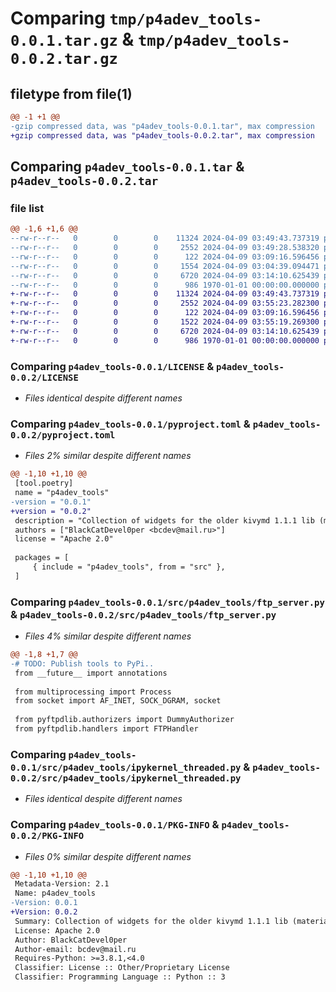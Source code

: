 # Comparing `tmp/p4adev_tools-0.0.1.tar.gz` & `tmp/p4adev_tools-0.0.2.tar.gz`

## filetype from file(1)

```diff
@@ -1 +1 @@
-gzip compressed data, was "p4adev_tools-0.0.1.tar", max compression
+gzip compressed data, was "p4adev_tools-0.0.2.tar", max compression
```

## Comparing `p4adev_tools-0.0.1.tar` & `p4adev_tools-0.0.2.tar`

### file list

```diff
@@ -1,6 +1,6 @@
--rw-r--r--   0        0        0    11324 2024-04-09 03:49:43.737319 p4adev_tools-0.0.1/LICENSE
--rw-r--r--   0        0        0     2552 2024-04-09 03:49:28.538320 p4adev_tools-0.0.1/pyproject.toml
--rw-r--r--   0        0        0      122 2024-04-09 03:09:16.596456 p4adev_tools-0.0.1/src/p4adev_tools/__init__.py
--rw-r--r--   0        0        0     1554 2024-04-09 03:04:39.094471 p4adev_tools-0.0.1/src/p4adev_tools/ftp_server.py
--rw-r--r--   0        0        0     6720 2024-04-09 03:14:10.625439 p4adev_tools-0.0.1/src/p4adev_tools/ipykernel_threaded.py
--rw-r--r--   0        0        0      986 1970-01-01 00:00:00.000000 p4adev_tools-0.0.1/PKG-INFO
+-rw-r--r--   0        0        0    11324 2024-04-09 03:49:43.737319 p4adev_tools-0.0.2/LICENSE
+-rw-r--r--   0        0        0     2552 2024-04-09 03:55:23.282300 p4adev_tools-0.0.2/pyproject.toml
+-rw-r--r--   0        0        0      122 2024-04-09 03:09:16.596456 p4adev_tools-0.0.2/src/p4adev_tools/__init__.py
+-rw-r--r--   0        0        0     1522 2024-04-09 03:55:19.269300 p4adev_tools-0.0.2/src/p4adev_tools/ftp_server.py
+-rw-r--r--   0        0        0     6720 2024-04-09 03:14:10.625439 p4adev_tools-0.0.2/src/p4adev_tools/ipykernel_threaded.py
+-rw-r--r--   0        0        0      986 1970-01-01 00:00:00.000000 p4adev_tools-0.0.2/PKG-INFO
```

### Comparing `p4adev_tools-0.0.1/LICENSE` & `p4adev_tools-0.0.2/LICENSE`

 * *Files identical despite different names*

### Comparing `p4adev_tools-0.0.1/pyproject.toml` & `p4adev_tools-0.0.2/pyproject.toml`

 * *Files 2% similar despite different names*

```diff
@@ -1,10 +1,10 @@
 [tool.poetry]
 name = "p4adev_tools"
-version = "0.0.1"
+version = "0.0.2"
 description = "Collection of widgets for the older kivymd 1.1.1 lib (material design 2)."
 authors = ["BlackCatDevel0per <bcdev@mail.ru>"]
 license = "Apache 2.0"
 
 packages = [
     { include = "p4adev_tools", from = "src" },
 ]
```

### Comparing `p4adev_tools-0.0.1/src/p4adev_tools/ftp_server.py` & `p4adev_tools-0.0.2/src/p4adev_tools/ftp_server.py`

 * *Files 4% similar despite different names*

```diff
@@ -1,8 +1,7 @@
-# TODO: Publish tools to PyPi..
 from __future__ import annotations
 
 from multiprocessing import Process
 from socket import AF_INET, SOCK_DGRAM, socket
 
 from pyftpdlib.authorizers import DummyAuthorizer
 from pyftpdlib.handlers import FTPHandler
```

### Comparing `p4adev_tools-0.0.1/src/p4adev_tools/ipykernel_threaded.py` & `p4adev_tools-0.0.2/src/p4adev_tools/ipykernel_threaded.py`

 * *Files identical despite different names*

### Comparing `p4adev_tools-0.0.1/PKG-INFO` & `p4adev_tools-0.0.2/PKG-INFO`

 * *Files 0% similar despite different names*

```diff
@@ -1,10 +1,10 @@
 Metadata-Version: 2.1
 Name: p4adev_tools
-Version: 0.0.1
+Version: 0.0.2
 Summary: Collection of widgets for the older kivymd 1.1.1 lib (material design 2).
 License: Apache 2.0
 Author: BlackCatDevel0per
 Author-email: bcdev@mail.ru
 Requires-Python: >=3.8.1,<4.0
 Classifier: License :: Other/Proprietary License
 Classifier: Programming Language :: Python :: 3
```

